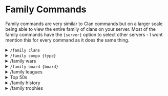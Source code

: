 # Family Commands

Family commands are very similar to Clan commands but on a larger scale being able to view the entire family of clans on your server. Most of the family commands have the `{server}` option to select other servers - I wont mention this for every command as it does the same thing.

<details>

<summary><code>/family clans</code></summary>

This will show a general members count for all clans as well as the league in the server. `{server}` can be used to check other servers you are in

![](<../.gitbook/assets/Screenshot 2023-09-12 at 13.12.00.png>)

</details>

<details>

<summary><code>/family compo {type}</code></summary>

Will show TH break down within a family. Hitrate also gives a breakdown of the percentage of attacks that score 0, 1, 2 and 3 stars against their own townhall level. Below shows the different `{types}`.

* Totals\
  ![](<../.gitbook/assets/Screenshot 2023-09-12 at 21.29.06.png>)
* Hitrate\
  ![](<../.gitbook/assets/Screenshot 2023-09-12 at 21.28.34.png>)

</details>

<details>

<summary>/family wars</summary>

Will display all current and ongoing wars with a brief overview

![](<../.gitbook/assets/Screenshot 2023-09-12 at 21.32.30.png>)

</details>

<details>

<summary><code>/family board {board}</code></summary>

Clan boards are a great way to overview family members in a variety of ways, these can be refreshed with the refresh button. Each board `{board}` is shown below

* Activity\
  ![](../.gitbook/assets/peak\_dynasty\_activitydonation\_board.png)
* Legends\
  ![](../.gitbook/assets/peak\_dynasty\_legend\_board.png)
* Trophy\
  ![](../.gitbook/assets/peak\_dynasty\_trophy\_board.png)

</details>

<details>

<summary>/family leagues</summary>

This can show you what league every clan is in, you can toggle between CWL leagues and clan capital using buttons\
![](<../.gitbook/assets/Screenshot 2023-09-12 at 22.00.52.png>)![](<../.gitbook/assets/Screenshot 2023-09-12 at 22.01.04.png>)

</details>

<details>

<summary>Top 50s</summary>

There are a couple different options that you are able to view the top 50 members in the entire family for which can be helpful for friendly competition.\
\
Please be aware that seasons behave slightly differently for each command. Season an refer to month (clan games) or the ingame season (donations).

* family donations\
  ![](<../.gitbook/assets/Screenshot 2023-10-02 at 18.16.05.png>)
* /family capital\
  ![](<../.gitbook/assets/Screenshot 2023-10-02 at 18.17.34.png>)
* family progress (can vary depending on option)\
  ![](<../.gitbook/assets/Screenshot 2023-10-02 at 18.19.03.png>)
* family clan games\
  ![](<../.gitbook/assets/Screenshot 2023-10-02 at 18.20.14.png>)

</details>

<details>

<summary>/family history</summary>



</details>

<details>

<summary>/family trophies</summary>



</details>
